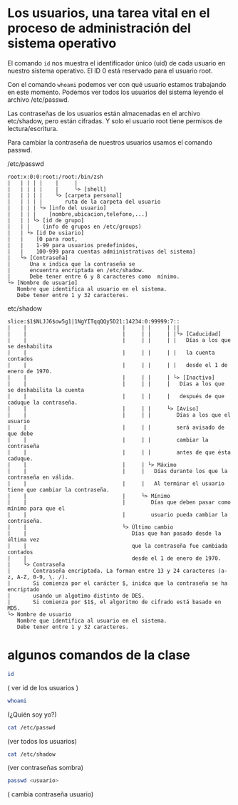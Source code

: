 # Los usuarios, una tarea vital en el proceso de administración del sistema operativo

El comando ``id`` nos muestra el identificador único (uid) de cada usuario en nuestro sistema operativo. El ID 0 está reservado para el usuario root.

Con el comando ``whoami`` podemos ver con qué usuario estamos trabajando en este momento. Podemos ver todos los usuarios del sistema leyendo el archivo /etc/passwd.

Las contraseñas de los usuarios están almacenadas en el archivo etc/shadow, pero están cifradas. Y solo el usuario root tiene permisos de lectura/escritura.

Para cambiar la contraseña de nuestros usuarios usamos el comando passwd.

/etc/passwd
```
root:x:0:0:root:/root:/bin/zsh
|   | | | |    |     |
|   | | | |    |     └> [shell]
|   | | | |    └> [carpeta personal] 
|   | | | |       ruta de la carpeta del usuario
|   | | | └> [info del usuario] 
|   | | |    [nombre,ubicacion,telefono,...]
|   | | └> [id de grupo] 
|   | |    (info de grupos en /etc/groups)
|   | └> [id De usiario]  
|   |    [0 para root, 
|   |    1-99 para usuarios predefinidos,
|   |    100-999 para cuentas admiinistrativas del sistema]
|   └> [Contraseña] 
|      Una x indica que la contraseña se
|      encuentra encriptada en /etc/shadow. 
|      Debe tener entre 6 y 8 caracteres como  mínimo.
└> [Nombre de usuario] 
   Nombre que identifica al usuario en el sistema.
   Debe tener entre 1 y 32 caracteres.
```

etc/shadow
```
slice:$1$NLJJ6$ow5g1|1NgYITqqQQy5D21:14234:0:99999:7::
|    |                              |     | |     | ||
|    |                              |     | |     | |└> [Caducidad]
|    |                              |     | |     | |   Días a los que se deshabilita
|    |                              |     | |     | |   la cuenta contados 
|    |                              |     | |     | |   desde el 1 de enero de 1970.
|    |                              |     | |     | └> [Inactivo]
|    |                              |     | |     |   Días a los que se deshabilita la cuenta 
|    |                              |     | |     |   después de que caduque la contraseña.
|    |                              |     | |     └> [Aviso] 
|    |                              |     | |        Días a los que el usuario 
|    |                              |     | |        será avisado de que debe 
|    |                              |     | |        cambiar la contraseña 
|    |                              |     | |        antes de que ésta caduque.
|    |                              |     | └> Máximo
|    |                              |     |   Días durante los que la contraseña en válida. 
|    |                              |     |   Al terminar el usuario tiene que cambiar la contraseña. 
|    |                              |     └> Mínimo
|    |                              |        Días que deben pasar como mínimo para que el 
|    |                              |        usuario pueda cambiar la contraseña.
|    |                              └> Último cambio 
|    |                                 Días que han pasado desde la última vez 
|    |                                 que la contraseña fue cambiada contados 
|    |                                 desde el 1 de enero de 1970. 
|    └> Contraseña
|       Contraseña encriptada. La forman entre 13 y 24 caracteres (a-z, A-Z, 0-9, \. /). 
|       Si comienza por el carácter $, inidca que la contraseña se ha encriptado
|       usando un algotimo distinto de DES.
|       Si comienza por $1$, el algoritmo de cifrado está basado en MD5.
└> Nombre de usuario
   Nombre que identifica al usuario en el sistema.
   Debe tener entre 1 y 32 caracteres.
```

# algunos comandos de la clase
```bash
id 
```
( ver id de los usuarios )
```bash
whoami 
```
(¿Quién soy yo?)
```bash
cat /etc/passwd 
```
(ver todos los usuarios)
```bash
cat /etc/shadow 
```
(ver contraseñas sombra)
```bash
passwd <usuario>
```
( cambia contraseña usuario) 